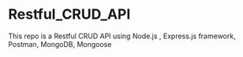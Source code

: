 # Restful_CRUD_API
This repo is a Restful CRUD API using Node.js , Express.js framework, Postman, MongoDB, Mongoose
